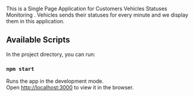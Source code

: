 This is a  Single Page Application for Customers Vehicles Statuses Monitoring .
Vehicles sends their statuses for every minute and we display them in this application.

## Available Scripts

In the project directory, you can run:

### `npm start`

Runs the app in the development mode.\
Open [http://localhost:3000](http://localhost:3000) to view it in the browser.









